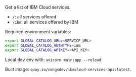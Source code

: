 Get a list of IBM Cloud services.

- `/`: all services offered
- `/ibm`: all services offered by IBM

Required environment variables:

```bash
export GLOBAL_CATALOG_URL=<SERVICE_URL>
export GLOBAL_CATALOG_AUTHTYPE=iam
export GLOBAL_CATALOG_APIKEY=<API_KEY>
```

Local dev env with: `uvicorn main:app --reload`

Built image: `quay.io/congxdev/ibmcloud-services-api:latest`.